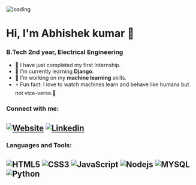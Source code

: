 ![loading](https://images.unsplash.com/photo-1545987796-200677ee1011?ixlib=rb-1.2.1&ixid=eyJhcHBfaWQiOjEyMDd9&auto=format&fit=crop&w=960&h=300&q=60)
# Hi, I'm Abhishek kumar 👋
### B.Tech 2nd year, Electrical Engineering

- 🔭 I have just completed my first Internship.
- 🌱 I’m currently learning **Django**.
- 👯 I’m working on my **machine learning** skills.
- ⚡ Fun fact: I love to watch machines learn and behave like humans but not vice-versa.🤣

### Connect with me:
[![Website](https://github.com/Abhishek-k-git/images/blob/main/website.svg/)](http://www.techscinotes.xyz)
[![Linkedin](https://github.com/Abhishek-k-git/images/blob/main/linkedin.svg/)](https://www.linkedin.com/in/abhishek-kumar-9872241ab/)
<br />
---

### Languages and Tools:

![HTML5](
https://github.com/Abhishek-k-git/images/blob/main/html.svg
)
![CSS3](
https://github.com/Abhishek-k-git/images/blob/main/css.svg
)
![JavaScript](
https://github.com/Abhishek-k-git/images/blob/main/javascript.svg
)
![Nodejs](
https://github.com/Abhishek-k-git/images/blob/main/nodejs.svg
)
![MYSQL](
https://github.com/Abhishek-k-git/images/blob/main/mysql.svg
)
![Python](
https://github.com/Abhishek-k-git/images/blob/main/python.svg
)
<br />
---
